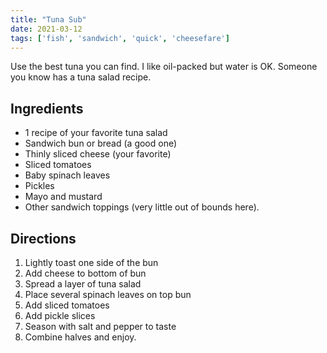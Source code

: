 ```yaml
---
title: "Tuna Sub"
date: 2021-03-12
tags: ['fish', 'sandwich', 'quick', 'cheesefare']
---
```


Use the best tuna you can find. I like oil-packed but water is OK. Someone you know has a tuna salad recipe.

## Ingredients

- 1 recipe of your favorite tuna salad
- Sandwich bun or bread (a good one)
- Thinly sliced cheese (your favorite)
- Sliced tomatoes
- Baby spinach leaves
- Pickles
- Mayo and mustard
- Other sandwich toppings (very little out of bounds here).

## Directions

1. Lightly toast one side of the bun
2. Add cheese to bottom of bun
3. Spread a layer of tuna salad
4. Place several spinach leaves on top bun
5. Add sliced tomatoes
6. Add pickle slices
7. Season with salt and pepper to taste
8. Combine halves and enjoy.
